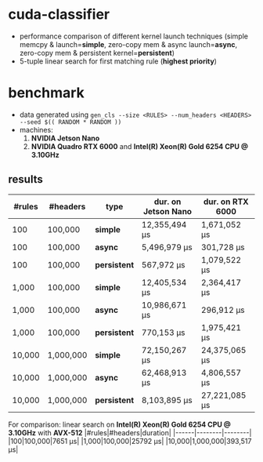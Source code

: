 # cuda-classifier

* performance comparison of different kernel launch techniques (simple memcpy & launch=**simple**, zero-copy mem & async launch=**async**, zero-copy mem & persistent kernel=**persistent**)
* 5-tuple linear search for first matching rule (**highest priority**)

# benchmark
* data generated using `gen_cls --size <RULES> --num_headers <HEADERS> --seed $(( RANDOM * RANDOM ))`
* machines:
  1. **NVIDIA Jetson Nano**
  2. **NVIDIA Quadro RTX 6000** and **Intel(R) Xeon(R) Gold 6254 CPU @ 3.10GHz**
  
## results
|#rules|#headers|type|dur. on Jetson Nano|dur. on RTX 6000|
|------|--------|----|-------------------|----------------|
|100|100,000|**simple**|12,355,494 μs|1,671,052 μs|
|100|100,000|**async**|5,496,979 μs|301,728 μs|
|100|100,000|**persistent**|567,972 μs|1,079,522 μs|
|1,000|100,000|**simple**|12,405,534 μs|2,364,417 μs|
|1,000|100,000|**async**|10,986,671 μs|296,912 μs|
|1,000|100,000|**persistent**|770,153 μs|1,975,421 μs|
|10,000|1,000,000|**simple**|72,150,267 μs|24,375,065 μs|
|10,000|1,000,000|**async**|62,468,913 μs|4,806,557 μs|
|10,000|1,000,000|**persistent**|8,103,895 μs|27,221,085 μs|

For comparison: linear search on **Intel(R) Xeon(R) Gold 6254 CPU @ 3.10GHz** with **AVX-512**
|#rules|#headers|duration|
|------|--------|--------|
|100|100,000|7651 μs|
|1,000|100,000|25792 μs|
|10,000|1,000,000|393,517 μs|
